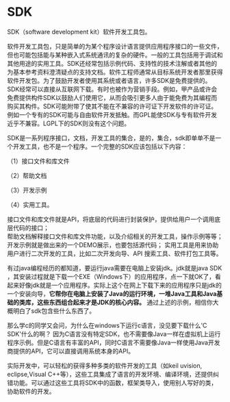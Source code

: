 # SDK #
SDK（software development kit）软件开发工具包。

软件开发工具包，只是简单的为某个程序设计语言提供应用程序接口的一些文件，但也可能包括能与某种嵌入式系统通讯的复杂的硬件。一般的工具包括用于调试和其他用途的实用工具。SDK还经常包括示例代码、支持性的技术注解或者其他的为基本参考资料澄清疑点的支持文档。软件工程师通常从目标系统开发者那里获得软件开发包。为了鼓励开发者使用其系统或者语言，许多SDK是免费提供的。SDK经常可以直接从互联网下载。有时也被作为营销手段。例如，甲产品或许会免费提供构件SDK以鼓励人们使用它，从而会吸引更多人由于能免费为其编程而购买其构件。SDK可能附带了使其不能在不兼容的许可证下开发软件的许可证。例如一个专有的SDK可能与自由软件开发抵触。而GPL能使SDK与专有软件开发近乎不兼容。LGPL下的SDK则没有这个问题。

      
  SDK是一系列程序接口，文档，开发工具的集合，是的，集合，sdk即单单不是一个开发工具，也不是一个程序。一个完整的SDK应该包括以下内容：

（1）接口文件和库文件

（2）帮助文档

（3）开发示例

（4）实用工具。

  接口文件和库文件就是API，将底层的代码进行封装保护，提供给用户一个调用底层代码的接口；  
  帮助文档解释接口文件和库文件功能，以及介绍相关的开发工具，操作示例等等；
  开发示例就是做出来的一个DEMO展示，也要包括源代码；
  实用工具是用来协助用户进行二次开发的工具，比如二次开发向导、API 搜索工具、软件打包工具等。
 
  有过java编程经历的都知道，要运行java需要在电脑上安装jdk。jdk就是java SDK ，其安装过程就是下载一个EXE（Windows下）的应用程序，点一下就OK了，看起来好像jdk就是一个应用程序。实际上这个在网上下载下来的应用程序只是jdk的一个安装向导，**它帮你在电脑上安装了Java的运行环境，一堆Java工具和Java基础的类库，这些东西组合起来才是JDK的核心内容。**
  通过上述的示例，相信你大概明白了sdk包含些什么东西了。
 
  那么学c的同学又会问，为什么在windows下运行c语言，没见要下载什么'C  SDK'什么的啊？
  因为C语言没有特定SDK，也不需要像Java一样在虚拟机上运行程序示例。但是C语言有丰富的API，同时C语言不需要像Java一样使用Java开发商提供的API，它可以直接调用系统本身的API。
  
  实际开发中，可以轻松的获得多种多类的软件开发的工具（如keil uvision, eclipse,Visual C++等），这些工具集成了语言的开发环境、编译环境，还提供纠错功能。可以通过这些工具将SDK中的函数，框架类导入，使用别人写好的类，协助软件的开发。